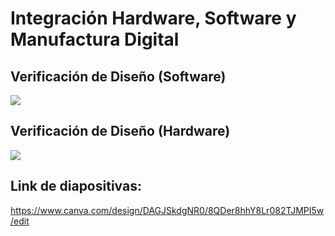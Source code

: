 # Integración Hardware, Software y Manufactura Digital

## Verificación de Diseño (Software)

![](https://raw.githubusercontent.com/BrunoXIII-Gav/FDD_1/2ed8a6a559f7e0cc89b3ada7496038d6727afef7/Archivos_de_FDD/Imagenes/Imagenes_entregable9/ENTregable%20N%C2%B09.png)
## Verificación de Diseño (Hardware)

![](https://github.com/BrunoXIII-Gav/FDD_1/blob/main/Archivos_de_FDD/Imagenes/Imagenes_entregable9/ENTregable%20N%C2%B09%20(1).png)


## Link de diapositivas: 
https://www.canva.com/design/DAGJSkdgNR0/8QDer8hhY8Lr082TJMPI5w/edit

